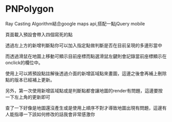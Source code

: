 PNPolygon
=========

Ray Casting Algorithm結合google maps api,搭配一點jQuery mobile

頁面載入預設會帶入四個寫死的點

透過左上方的新增判斷點你可以加入指定點做判斷是否在目前呈現的多邊形當中

而透過滑鼠在地圖上移動可顯示目前座標而點選滑鼠左鍵則會記錄當前座標顯示在onclick的欄位中。

使用上可以將預設點註解後透過介面的新增區域點來畫圖，這邊之後會再補上刪除點的版本已經補上更新。

另外，第一次使用新增區域點或是判斷點都會讓地圖的render有問題，這邊要按一下左上角的更新即可

查了一下好像是地圖還沒產生或是使用上順序不對才導致地圖出現有問題，這邊有人能指導一下該如何修改的話我會非常感激你
